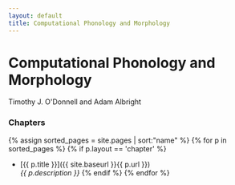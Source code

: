 ```yaml
---
layout: default
title: Computational Phonology and Morphology
---
```


<div class="main">
  <h1>Computational Phonology and Morphology</h1>
  <span class="authors">Timothy J. O'Donnell and Adam Albright</span>
</div>

### Chapters
{% assign sorted_pages = site.pages | sort:"name" %}
{% for p in sorted_pages %}
    {% if p.layout == 'chapter' %}
- [{{ p.title }}]({{ site.baseurl }}{{ p.url }})<br>
    <em>{{ p.description }}</em>
    {% endif %}
{% endfor %}
